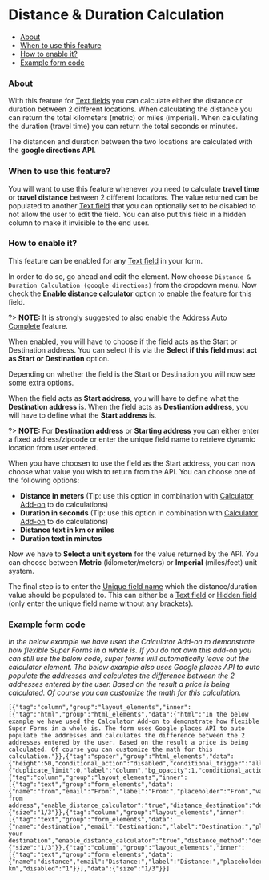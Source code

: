 # Distance & Duration Calculation

* [About](#about)
* [When to use this feature](#when-to-use-this-feature)
* [How to enable it?](#how-to-enable-it)
* [Example form code](#example-form-code)


### About

With this feature for [Text fields](text) you can calculate either the distance or duration between 2 different locations.
When calculating the distance you can return the total kilometers (metric) or miles (imperial).
When calculating the duration (travel time) you can return the total seconds or minutes. 

The distancen and duration between the two locations are calculated with the **google directions API**.


### When to use this feature?

You will want to use this feature whenever you need to calculate **travel time** or **travel distance** between 2 different locations. The value returned can be populated to another [Text field](text) that you can optionally set to be disabled to not allow the user to edit the field. You can also put this field in a hidden column to make it invisible to the end user.


### How to enable it?

This feature can be enabled for any [Text field](text) in your form.

In order to do so, go ahead and edit the element. Now choose `Distance & Duration Calculation (google directions)` from the dropdown menu. Now check the **Enable distance calculator** option to enable the feature for this field.

?> **NOTE:** It is strongly suggested to also enable the [Address Auto Complete](address-auto-complete) feature.

When enabled, you will have to choose if the field acts as the Start or Destination address.
You can select this via the **Select if this field must act as Start or Destination** option.

Depending on whether the field is the Start or Destination you will now see some extra options.

When the field acts as **Start address**, you will have to define what the **Destination address** is. When the field acts as **Destiantion address**, you will have to define what the **Start address** is.

?> **NOTE:** For **Destination address** or **Starting address** you can either enter a fixed address/zipcode or enter the unique field name to retrieve dynamic location from user entered.

When you have choosen to use the field as the Start address, you can now choose what value you wish to return from the API.
You can choose one of the following options:
- **Distance in meters** (Tip: use this option in combination with [Calculator Add-on](calculator-add-on) to do calculations)
- **Duration in seconds** (Tip: use this option in combination with [Calculator Add-on](calculator-add-on) to do calculations)
- **Distance text in km or miles**
- **Duration text in minutes**

Now we have to **Select a unit system** for the value returned by the API.
You can choose between **Metric** (kilometer/meters) or **Imperial** (miles/feet) unit system.

The final step is to enter the [Unique field name](unique-field-name) which the distance/duration value should be populated to. This can either be a [Text field](text) or [Hidden field](hidden) (only enter the unique field name without any brackets).


### Example form code

_In the below example we have used the Calculator Add-on to demonstrate how flexible Super Forms in a whole is. If you do not own this add-on you can still use the below code, super forms will automatically leave out the calculator element. The below example also uses Google places API to auto populate the addresses and calculates the difference between the 2 addresses entered by the user. Based on the result a price is being calculated. Of course you can customize the math for this calculation._

	[{"tag":"column","group":"layout_elements","inner":[{"tag":"html","group":"html_elements","data":{"html":"In the below example we have used the Calculator Add-on to demonstrate how flexible Super Forms in a whole is. The form uses Google places API to auto populate the addresses and calculates the difference between the 2 addresses entered by the user. Based on the result a price is being calculated. Of course you can customize the math for this calculation."}},{"tag":"spacer","group":"html_elements","data":{"height":50,"conditional_action":"disabled","conditional_trigger":"all"}}],"data":{"duplicate_limit":0,"label":"Column","bg_opacity":1,"conditional_action":"disabled","conditional_trigger":"all"}},{"tag":"column","group":"layout_elements","inner":[{"tag":"text","group":"form_elements","data":{"name":"from","email":"From:","label":"From:","placeholder":"From","validation":"empty","error":"Enter from address","enable_distance_calculator":"true","distance_destination":"destination","distance_value":"dis_text","distance_field":"distance","enable_address_auto_complete":"true"}}],"data":{"size":"1/3"}},{"tag":"column","group":"layout_elements","inner":[{"tag":"text","group":"form_elements","data":{"name":"destination","email":"Destination:","label":"Destination:","placeholder":"Destination","validation":"empty","error":"Enter your destination","enable_distance_calculator":"true","distance_method":"destination","distance_start":"from","enable_address_auto_complete":"true"}}],"data":{"size":"1/3"}},{"tag":"column","group":"layout_elements","inner":[{"tag":"text","group":"form_elements","data":{"name":"distance","email":"Distance:","label":"Distance:","placeholder":"0 km","disabled":"1"}}],"data":{"size":"1/3"}}]

